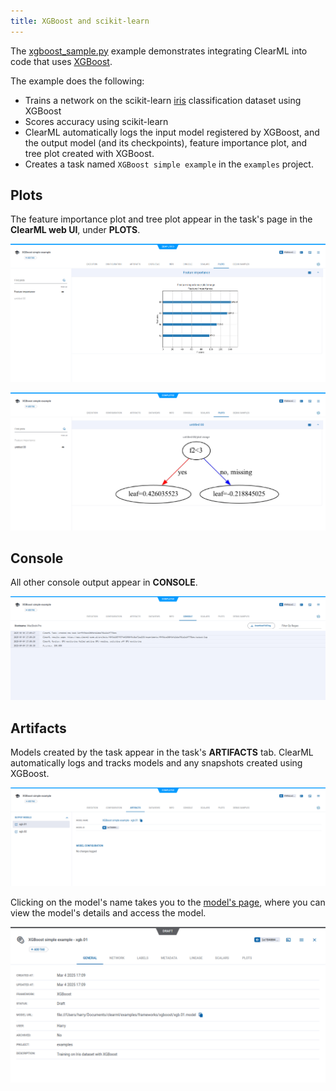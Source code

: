 ```yaml
---
title: XGBoost and scikit-learn
---
```


The [xgboost_sample.py](https://github.com/clearml/clearml/blob/master/examples/frameworks/xgboost/xgboost_sample.py) 
example demonstrates integrating ClearML into code that uses [XGBoost](https://xgboost.readthedocs.io/en/stable/). 

The example does the following:
* Trains a network on the scikit-learn [iris](https://scikit-learn.org/stable/modules/generated/sklearn.datasets.load_iris.html#sklearn.datasets.load_iris) 
classification dataset using XGBoost
* Scores accuracy using scikit-learn
* ClearML automatically logs the input model registered by XGBoost, and the output model (and its checkpoints), 
  feature importance plot, and tree plot created with XGBoost. 
* Creates a task named `XGBoost simple example` in the `examples` project.

## Plots

The feature importance plot and tree plot appear in the task's page in the **ClearML web UI**, under 
**PLOTS**.

![Feature importance plot](../../../img/examples_xgboost_sample_06.png)

![Tree plot](../../../img/examples_xgboost_sample_06a.png)


## Console

All other console output appear in **CONSOLE**.

![image](../../../img/examples_xgboost_sample_05.png)

## Artifacts

Models created by the task appear in the task's **ARTIFACTS** tab. ClearML automatically logs and tracks 
models and any snapshots created using XGBoost. 

![image](../../../img/examples_xgboost_sample_10.png)

Clicking on the model's name takes you to the [model's page](../../../webapp/webapp_model_viewing.md), where you can 
view the model's details and access the model.

![image](../../../img/examples_xgboost_sample_03.png)